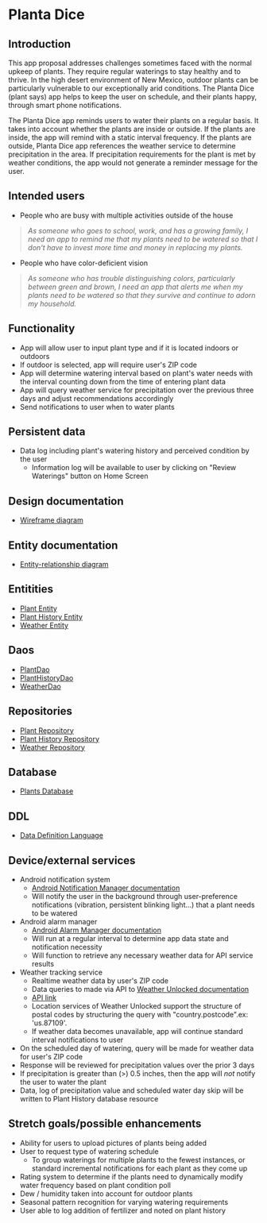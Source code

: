 # Planta Dice

## Introduction
This app proposal addresses challenges sometimes faced with the normal upkeep of plants. They require regular waterings to stay healthy and to thrive. In the high desert environment of New Mexico, outdoor plants can be particularly vulnerable to our exceptionally arid conditions. The Planta Dice (plant says) app helps to keep the user on schedule, and their plants happy, through smart phone notifications.

The Planta Dice app reminds users to water their plants on a regular basis. It takes into account whether the plants are inside or outside. If the plants are inside, the app will remind with a static interval frequency. If the plants are outside, Planta Dice app references the weather service to determine precipitation in the area. If precipitation requirements for the plant is met by weather conditions, the app would not generate a reminder message for the user.

## Intended users

* People who are busy with multiple activities outside of the house

>_As someone who goes to school, work, and has a growing family, I need an app to remind me that my plants need to be watered so that I don't have to invest more time and money in replacing my plants._  

* People who have color-deficient vision

>_As someone who has trouble distinguishing colors, particularly between green and brown, I need an app that alerts me when my plants need to be watered so that they survive and continue to adorn my household._

## Functionality

* App will allow user to input plant type and if it is located indoors or outdoors
* If outdoor is selected, app will require user's ZIP code
* App will determine watering interval based on plant's water needs with the interval counting down from the time of entering plant data
* App will query weather service for precipitation over the previous three days and adjust recommendations accordingly
* Send notifications to user when to water plants


## Persistent data

* Data log including plant's watering history and perceived condition by the user
    * Information log will be available to user by clicking on "Review Waterings" button on Home Screen

## Design documentation

* [Wireframe diagram](wireframe.md)

## Entity documentation

* [Entity-relationship diagram](erd.md)

## Entitities

* [Plant Entity](https://github.com/levisanchez/planta-dice/blob/master/app/src/main/java/edu/cnm/deepdive/plantadice/model/entity/Plant.java)
* [Plant History Entity](https://github.com/levisanchez/planta-dice/blob/master/app/src/main/java/edu/cnm/deepdive/plantadice/model/entity/PlantHistory.java)
* [Weather Entity](https://github.com/levisanchez/planta-dice/blob/master/app/src/main/java/edu/cnm/deepdive/plantadice/model/entity/Weather.java)

## Daos

* [PlantDao](https://github.com/levisanchez/planta-dice/blob/master/app/src/main/java/edu/cnm/deepdive/plantadice/model/dao/PlantDao.java)
* [PlantHistoryDao](https://github.com/levisanchez/planta-dice/blob/master/app/src/main/java/edu/cnm/deepdive/plantadice/model/dao/PlantHistoryDao.java)
* [WeatherDao](https://github.com/levisanchez/planta-dice/blob/master/app/src/main/java/edu/cnm/deepdive/plantadice/model/dao/WeatherDao.java)

## Repositories

* [Plant Repository](https://github.com/levisanchez/planta-dice/blob/master/app/src/main/java/edu/cnm/deepdive/plantadice/service/PlantRepository.java)
* [Plant History Repository](https://github.com/levisanchez/planta-dice/blob/master/app/src/main/java/edu/cnm/deepdive/plantadice/service/PlantHistoryRepository.java)
* [Weather Repository](https://github.com/levisanchez/planta-dice/blob/master/app/src/main/java/edu/cnm/deepdive/plantadice/service/WeatherRepository.java)

## Database

* [Plants Database](https://github.com/levisanchez/planta-dice/blob/master/app/src/main/java/edu/cnm/deepdive/plantadice/service/PlantsDatabase.java)

## DDL

* [Data Definition Language](ddl.md)

## Device/external services

* Android notification system
    * [Android Notification Manager documentation](https://developer.android.com/reference/android/app/NotificationManager?hl=en)
    * Will notify the user in the background through user-preference notifications (vibration, persistent blinking light...) that a plant needs to be watered 
* Android alarm manager
    * [Android Alarm Manager documentation](https://developer.android.com/reference/android/app/AlarmManager?hl=en)
    * Will run at a regular interval to determine app data state and notification necessity
    * Will function to retrieve any necessary weather data for API service results
* Weather tracking service
    * Realtime weather data by user's ZIP code
    * Data queries to made via API to [Weather Unlocked documentation](https://developer.weatherunlocked.com/documentation/localweather)
    * [API link](http://api.weatherunlocked.com/)
    * Location services of Weather Unlocked support the structure of postal codes by structuring the query with "country.postcode".ex: 'us.87109'.
    * If weather data becomes unavailable, app will continue standard interval notifications to user
* On the scheduled day of watering, query will be made for weather data for user's ZIP code
* Response will be reviewed for precipitation values over the prior 3 days
* If precipitation is greater than (>) 0.5 inches, then the app will _not_ notify the user to water the plant
* Data, log of precipitation value and scheduled water day skip will be written to Plant History database resource

## Stretch goals/possible enhancements

* Ability for users to upload pictures of plants being added
* User to request type of watering schedule
  * To group waterings for multiple plants to the fewest instances, or standard incremental notifications for each plant as they come up
* Rating system to determine if the plants need to dynamically modify water frequency based on plant condition poll
* Dew / humidity taken into account for outdoor plants
* Seasonal pattern recognition for varying watering requirements
* User able to log addition of fertilizer and noted on plant history
